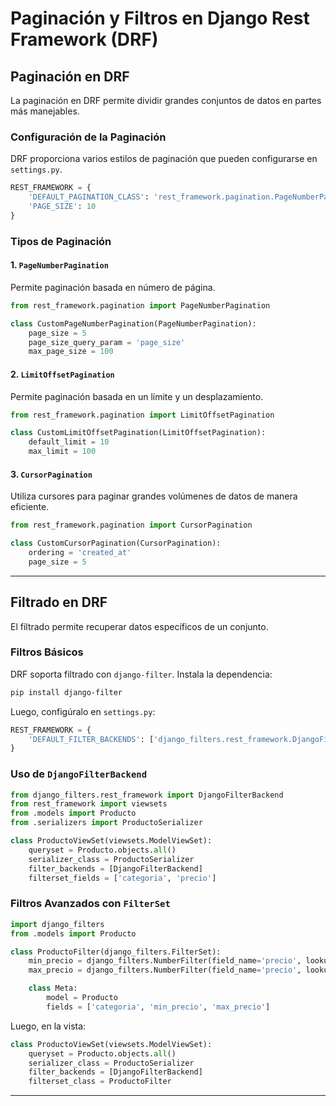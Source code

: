 # Paginación y Filtros en Django Rest Framework (DRF)

## Paginación en DRF
La paginación en DRF permite dividir grandes conjuntos de datos en partes más manejables.

### Configuración de la Paginación
DRF proporciona varios estilos de paginación que pueden configurarse en `settings.py`.

```python
REST_FRAMEWORK = {
    'DEFAULT_PAGINATION_CLASS': 'rest_framework.pagination.PageNumberPagination',
    'PAGE_SIZE': 10
}
```

### Tipos de Paginación

#### 1. `PageNumberPagination`
Permite paginación basada en número de página.

```python
from rest_framework.pagination import PageNumberPagination

class CustomPageNumberPagination(PageNumberPagination):
    page_size = 5
    page_size_query_param = 'page_size'
    max_page_size = 100
```

#### 2. `LimitOffsetPagination`
Permite paginación basada en un límite y un desplazamiento.

```python
from rest_framework.pagination import LimitOffsetPagination

class CustomLimitOffsetPagination(LimitOffsetPagination):
    default_limit = 10
    max_limit = 100
```

#### 3. `CursorPagination`
Utiliza cursores para paginar grandes volúmenes de datos de manera eficiente.

```python
from rest_framework.pagination import CursorPagination

class CustomCursorPagination(CursorPagination):
    ordering = 'created_at'
    page_size = 5
```

---

## Filtrado en DRF
El filtrado permite recuperar datos específicos de un conjunto.

### Filtros Básicos
DRF soporta filtrado con `django-filter`. Instala la dependencia:

```sh
pip install django-filter
```

Luego, configúralo en `settings.py`:

```python
REST_FRAMEWORK = {
    'DEFAULT_FILTER_BACKENDS': ['django_filters.rest_framework.DjangoFilterBackend']
}
```

### Uso de `DjangoFilterBackend`

```python
from django_filters.rest_framework import DjangoFilterBackend
from rest_framework import viewsets
from .models import Producto
from .serializers import ProductoSerializer

class ProductoViewSet(viewsets.ModelViewSet):
    queryset = Producto.objects.all()
    serializer_class = ProductoSerializer
    filter_backends = [DjangoFilterBackend]
    filterset_fields = ['categoria', 'precio']
```

### Filtros Avanzados con `FilterSet`

```python
import django_filters
from .models import Producto

class ProductoFilter(django_filters.FilterSet):
    min_precio = django_filters.NumberFilter(field_name='precio', lookup_expr='gte')
    max_precio = django_filters.NumberFilter(field_name='precio', lookup_expr='lte')

    class Meta:
        model = Producto
        fields = ['categoria', 'min_precio', 'max_precio']
```

Luego, en la vista:

```python
class ProductoViewSet(viewsets.ModelViewSet):
    queryset = Producto.objects.all()
    serializer_class = ProductoSerializer
    filter_backends = [DjangoFilterBackend]
    filterset_class = ProductoFilter
```

---